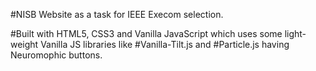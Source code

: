 #NISB Website as a task for IEEE Execom selection.

#Built with HTML5, CSS3 and Vanilla JavaScript which uses some light-weight Vanilla JS libraries like #Vanilla-Tilt.js and #Particle.js having Neuromophic buttons.
